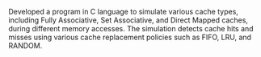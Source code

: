 Developed a program in C language to simulate various cache types, including Fully Associative, Set Associative, and Direct 
Mapped caches, during different memory accesses.
The simulation detects cache hits and misses using various cache replacement policies such as FIFO, LRU, and RANDOM.
